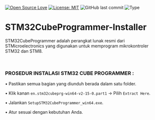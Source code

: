 [![Open Source Love](https://badges.frapsoft.com/os/v1/open-source.svg?style=flat)](https://github.com/ellerbrock/open-source-badges/)
[![License: MIT](https://img.shields.io/badge/License-MIT-blue.svg?logo=github&color=%23F7DF1E)](https://opensource.org/licenses/MIT)
![GitHub last commit](https://img.shields.io/github/last-commit/cakraawijaya/STM32CubeProgrammer-Installer?logo=Codeforces&logoColor=white&color=%23F7DF1E)
![Type](https://img.shields.io/badge/Type-Installer-light.svg?style=flat&logo=gitbook&logoColor=white&color=%23F7DF1E)

# STM32CubeProgrammer-Installer
STM32CubeProgrammer adalah perangkat lunak resmi dari STMicroelectronics yang digunakan untuk memprogram mikrokontroler STM32 dan STM8.

<br>

### PROSEDUR INSTALASI STM32 CUBE PROGRAMMER :
• Pastikan semua bagian yang diunduh berada dalam satu folder.

• Klik kanan ``` en.stm32cubeprg-win64-v2-15-0.part1 ``` -> Pilih ``` Extract Here ```.

• Jalankan ``` SetupSTM32CubeProgrammer_win64.exe ```.

• Atur sesuai dengan kebutuhan Anda.
